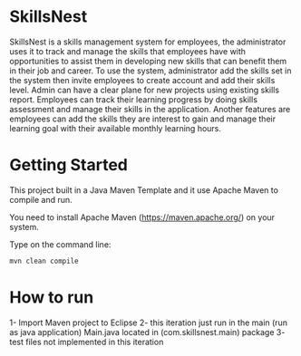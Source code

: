 # SkillsNest
SkillsNest is a skills management system for employees, the administrator uses it to track and manage the skills that employees have with opportunities to assist them in developing new skills that can benefit them in their job and career. To use the system, administrator add the skills set in the system then invite employees to create account and add their skills level. Admin can have a clear plane for new projects using existing skills report. Employees can track their learning progress by doing skills assessment and manage their skills in the application. Another features are employees can add the skills they are interest to gain and manage their learning goal with their available monthly learning hours.



# Getting Started

This project built in a Java Maven Template and it
use Apache Maven to compile and run. 

You need to install Apache Maven (https://maven.apache.org/)  on your system. 

Type on the command line: 

```bash
mvn clean compile
```


# How to run

1- Import Maven project to Eclipse
2- this iteration  just run in the main (run as java application)
Main.java located in (com.skillsnest.main) package 
3- test files not implemented in this iteration  

